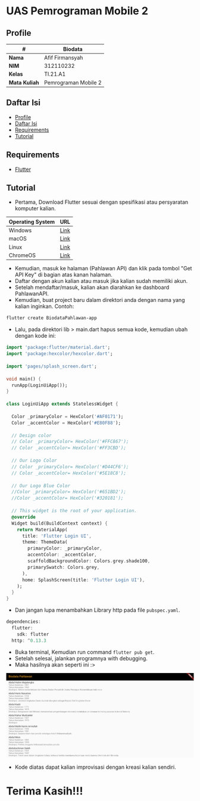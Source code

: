 # UAS Pemrograman Mobile 2

## Profile

| #               | Biodata              |
| --------------- | -------------------- |
| **Nama**        | Afif Firmansyah      |
| **NIM**         | 312110232            |
| **Kelas**       | TI.21.A1             |
| **Mata Kuliah** | Pemrograman Mobile 2 |

## Daftar Isi

- [Profile](#profile)
- [Daftar Isi](#daftar-isi)
- [Requirements](#requirements)
- [Tutorial](#tutorial)

## Requirements

- [Flutter](https://docs.flutter.dev/get-started/install)

## Tutorial

- Pertama, Download Flutter sesuai dengan spesifikasi atau persyaratan komputer kalian.

| Operating System |                              URL                              |
| ---------------- | :-----------------------------------------------------------: |
| Windows          | [Link](https://docs.flutter.dev/get-started/install/windows)  |
| macOS            |  [Link](https://docs.flutter.dev/get-started/install/macos)   |
| Linux            |  [Link](https://docs.flutter.dev/get-started/install/linux)   |
| ChromeOS         | [Link](https://docs.flutter.dev/get-started/install/chromeos) |

- Kemudian, masuk ke halaman (Pahlawan API) dan klik pada tombol "Get API Key" di bagian atas kanan halaman.
- Daftar dengan akun kalian atau masuk jika kalian sudah memiliki akun.
- Setelah mendaftar/masuk, kalian akan diarahkan ke dashboard PahlawanAPI.
- Kemudian, buat project baru dalam direktori anda dengan nama yang kalian inginkan. Contoh:

```bash
flutter create BiodataPahlawan-app
```

- Lalu, pada direktori lib > main.dart hapus semua kode, kemudian ubah dengan kode ini:

```dart
import 'package:flutter/material.dart';
import 'package:hexcolor/hexcolor.dart';

import 'pages/splash_screen.dart';

void main() {
  runApp(LoginUiApp());
}

class LoginUiApp extends StatelessWidget {

  Color _primaryColor = HexColor('#AF0171');
  Color _accentColor = HexColor('#E80F88');

  // Design color
  // Color _primaryColor= HexColor('#FFC867');
  // Color _accentColor= HexColor('#FF3CBD');

  // Our Logo Color
  // Color _primaryColor= HexColor('#D44CF6');
  // Color _accentColor= HexColor('#5E18C8');

  // Our Logo Blue Color
  //Color _primaryColor= HexColor('#651BD2');
  //Color _accentColor= HexColor('#320181');

  // This widget is the root of your application.
  @override
  Widget build(BuildContext context) {
    return MaterialApp(
      title: 'Flutter Login UI',
      theme: ThemeData(
        primaryColor: _primaryColor,
        accentColor: _accentColor,
        scaffoldBackgroundColor: Colors.grey.shade100,
        primarySwatch: Colors.grey,
      ),
      home: SplashScreen(title: 'Flutter Login UI'),
    );
  }
}
```

- Dan jangan lupa menambahkan Library http pada file `pubspec.yaml`.

```dart
dependencies:
  flutter:
    sdk: flutter
  http: ^0.13.3
```

- Buka terminal, Kemudian run command `flutter pub get`.
- Setelah selesai, jalankan programnya with debugging.
- Maka hasilnya akan seperti ini :>

![Output](img/output.png)

- Kode diatas dapat kalian improvisasi dengan kreasi kalian sendiri.

# Terima Kasih!!!
